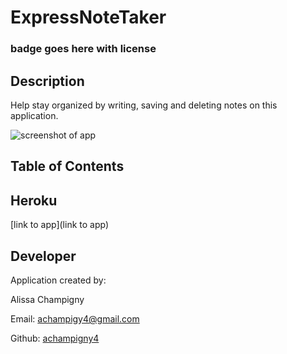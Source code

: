 # ExpressNoteTaker

### badge goes here with license

## Description

Help stay organized by writing, saving and deleting notes on this application.

<img src="" alt="screenshot of app"/>

## Table of Contents

## Heroku

[link to app](link to app)

## Developer

Application created by:

Alissa Champigny

Email: [achampigy4@gmail.com](achampigny4@gmail.com)

Github: [achampigny4](https://github.com/achampigny4)
